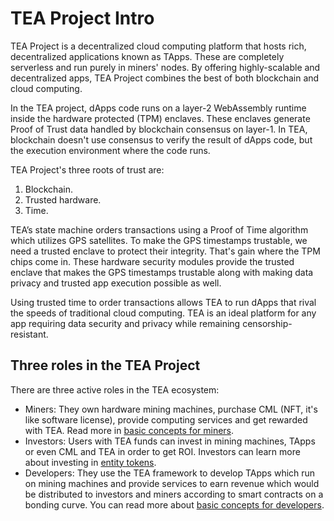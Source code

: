 # TEA Project Intro
TEA Project is a decentralized cloud computing platform that hosts rich, decentralized applications known as TApps. These are completely serverless and run purely in miners' nodes. By offering highly-scalable and decentralized apps, TEA Project combines the best of both blockchain and cloud computing. 

In the TEA project, dApps code runs on a layer-2 WebAssembly runtime inside the hardware protected (TPM) enclaves. These enclaves generate Proof of Trust data handled by blockchain consensus on layer-1. In TEA, blockchain doesn't use consensus to verify the result of dApps code, but the execution environment where the code runs. 

TEA Project's three roots of trust are:

1. Blockchain.
2. Trusted hardware.
3. Time. 

TEA’s state machine orders transactions using a Proof of Time algorithm which utilizes GPS satellites. To make the GPS timestamps trustable, we need a trusted enclave to protect their integrity. That's gain where the TPM chips come in. These hardware security modules provide the trusted enclave that makes the GPS timestamps trustable along with making data privacy and trusted app execution possible as well.

Using trusted time to order transactions allows TEA to run dApps that rival the speeds of traditional cloud computing. TEA is an ideal platform for any app requiring data security and privacy while remaining censorship-resistant.

## Three roles in the TEA Project

There are three active roles in the TEA ecosystem:

- Miners: They own hardware mining machines, purchase CML (NFT, it's like software license), provide computing services and get rewarded with TEA. Read more in [basic concepts for miners](../_mining/README.md).
- Investors: Users with TEA funds can invest in mining machines, TApps or even CML and TEA in order to get ROI. Investors can learn more about investing in [entity tokens](../_token/TApp-Token-Supply-and-Demand.md).
- Developers: They use the TEA framework to develop TApps which run on mining machines and provide services to earn revenue which would be distributed to investors and miners according to smart contracts on a bonding curve. You can read more about [basic concepts for developers](../_tapps/Developers.md).
